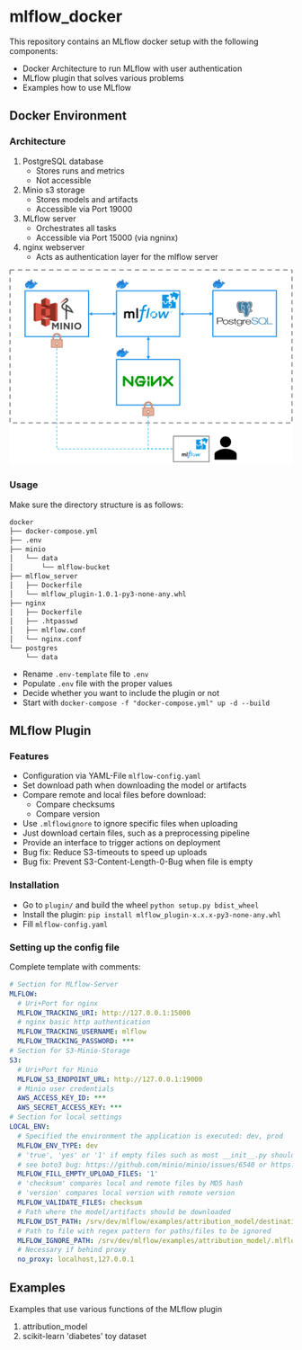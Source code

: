 # mlflow_docker

This repository contains an MLflow docker setup with the following components:
- Docker Architecture to run MLflow with user authentication
- MLflow plugin that solves various problems
- Examples how to use MLflow

## Docker Environment
### Architecture
1. PostgreSQL database
    - Stores runs and metrics
    - Not accessible
2. Minio s3 storage
    - Stores models and artifacts
    - Accessible via Port 19000
3. MLflow server
    - Orchestrates all tasks
    - Accessible via Port 15000 (via ngninx)
4. nginx webserver
    - Acts as authentication layer for the mlflow server

![Docker Containers](docs/imgs/mlflow-docker-env.png)

### Usage
Make sure the directory structure is as follows:
```
docker
├── docker-compose.yml
├── .env
├── minio
│   └── data
│       └── mlflow-bucket
├── mlflow_server
│   ├── Dockerfile
│   └── mlflow_plugin-1.0.1-py3-none-any.whl
├── nginx
│   ├── Dockerfile
│   ├── .htpasswd
│   ├── mlflow.conf
│   └── nginx.conf
└── postgres
    └── data
```

- Rename `.env-template` file to `.env`
- Populate `.env` file with the proper values
- Decide whether you want to include the plugin or not
- Start with `docker-compose -f "docker-compose.yml" up -d --build`
## MLflow Plugin

### Features
- Configuration via YAML-File `mlflow-config.yaml`
- Set download path when downloading the model or artifacts
- Compare remote and local files before download:
	- Compare checksums
	- Compare version
- Use `.mlflowignore` to ignore specific files when uploading
- Just download certain files, such as a preprocessing pipeline
- Provide an interface to trigger actions on deployment
- Bug fix: Reduce S3-timeouts to speed up uploads
- Bug fix: Prevent S3-Content-Length-0-Bug when file is empty


### Installation
- Go to `plugin/` and build the wheel `python setup.py bdist_wheel`
- Install the plugin: `pip install mlflow_plugin-x.x.x-py3-none-any.whl`
- Fill `mlflow-config.yaml`

### Setting up the config file
Complete template with comments:
```yaml
# Section for MLflow-Server
MLFLOW:
  # Uri+Port for nginx
  MLFLOW_TRACKING_URI: http://127.0.0.1:15000
  # nginx basic http authentication
  MLFLOW_TRACKING_USERNAME: mlflow
  MLFLOW_TRACKING_PASSWORD: ***
# Section for S3-Minio-Storage
S3:
  # Uri+Port for Minio
  MLFLOW_S3_ENDPOINT_URL: http://127.0.0.1:19000
  # Minio user credentials
  AWS_ACCESS_KEY_ID: ***
  AWS_SECRET_ACCESS_KEY: ***
# Section for local settings
LOCAL_ENV:
  # Specified the environment the application is executed: dev, prod
  MLFLOW_ENV_TYPE: dev
  # 'true', 'yes' or '1' if empty files such as most __init__.py should be filled with '# empty file'
  # see boto3 bug: https://github.com/minio/minio/issues/6540 or https://github.com/urllib3/urllib3/issues/1438
  MLFLOW_FILL_EMPTY_UPLOAD_FILES: '1'
  # 'checksum' compares local and remote files by MD5 hash
  # 'version' compares local version with remote version
  MLFLOW_VALIDATE_FILES: checksum
  # Path where the model/artifacts should be downloaded
  MLFLOW_DST_PATH: /srv/dev/mlflow/examples/attribution_model/destination
  # Path to file with regex pattern for paths/files to be ignored
  MLFLOW_IGNORE_PATH: /srv/dev/mlflow/examples/attribution_model/.mlflowignore
  # Necessary if behind proxy
  no_proxy: localhost,127.0.0.1
```

## Examples
Examples that use various functions of the MLflow plugin
1. attribution_model
2. scikit-learn 'diabetes' toy dataset